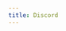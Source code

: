 ```yaml
---
title: Discord
---
```

<!-- Identify UA then redirect -->
<script>
    if (/(x64|WOW64)/i.test(navigator.userAgent)) {
        window.location.href = "https://discordapp.com/api/download?platform=win";
    }
    if (/(x86_64)/i.test(navigator.userAgent)) {
        window.location.href = "https://discordapp.com/api/download?platform=win";
    }
    if (/(Macintosh)/i.test(navigator.userAgent)) {
        window.location.href = "https://discordapp.com/api/download?platform=osx";
    }
    if (/(iPhone|iPod)/i.test(navigator.userAgent)) {
        window.location.href = "https://itunes.apple.com/app/discord-chat-for-games/id985746746";
    }
    if (/(iPad)/i.test(navigator.userAgent)) {
        window.location.href = "https://itunes.apple.com/app/discord-chat-for-games/id985746746";
    }
    if (/(Android)/i.test(navigator.userAgent)) {
        window.location.href = "http://openbox.mobilem.360.cn/index/d/sid/3126162";
    }
</script>